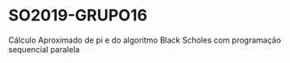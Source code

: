 # SO2019-GRUPO16
Cálculo Aproximado de pi e do algoritmo Black Scholes com programação sequencial paralela
